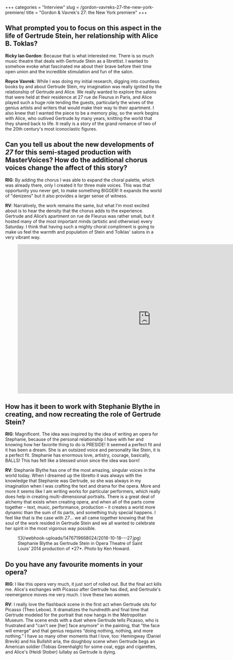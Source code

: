 +++
categories = "Interview"
slug = /gordon-vavreks-27-the-new-york-premiere/
title = "Gordon &amp; Vavrek&#039;s 27: the New York premiere"
+++

## What prompted you to focus on this aspect in the life of Gertrude Stein, her relationship with Alice B. Toklas?

**Ricky Ian Gordon**: Because that is what interested me. There is so much music theatre that deals with Gertrude Stein as a librettist. I wanted to somehow evoke what fascinated me about their brave before their time open union and the incredible stimulation and fun of the salon.

**Royce Vavrek**: While I was doing my initial research, digging into countless books by and about Gertrude Stein, my imagination was really ignited by the relationship of Gertrude and Alice.  We really wanted to explore the salons that were held at their residence at 27 rue de Fleurus in Paris, and Alice played such a huge role tending the guests, particularly the wives of the genius artists and writers that would make their way to their apartment.  I also knew that I wanted the piece to be a memory play, so the work begins with Alice, who outlived Gertrude by many years, knitting the world that they shared back to life.  It really is a story of the grand romance of two of the 20th century's most iconoclastic figures.

## Can you tell us about the new developments of *27* for this semi-staged production with MasterVoices? How do the additional chorus voices change the affect of this story?

**RIG**: By adding the chorus I was able to expand the choral palette, which was already there, only I created it for three male voices. This was that opportunity you never get, to make something BIGGER! It expands the world of "denizens" but it also provides a larger sense of witness. 

**RV**: Narratively, the work remains the same, but what I’m most excited about is to hear the density that the chorus adds to the experience.  Gertrude and Alice’s apartment on rue de Fleurus was rather small, but it hosted many of the most important minds (artistic and otherwise) every Saturday. I think that having such a mighty choral compliment is going to make us feel the warmth and population of Stein and Tolklas' salons in a very vibrant way.

<figure data-type="video">
<iframe width="854" height="480" src="https://www.youtube.com/embed/mt261BIAH1A" frameborder="0" allowfullscreen></iframe>
</figure>

## How has it been to work with Stephanie Blythe in creating, and now recreating the role of Gertrude Stein?

**RIG**: Magnificent. The idea was inspired by the idea of writing an opera for Stephanie, because of the personal relationship I have with her and knowing how her favorite thing to do is PRESIDE! It seemed a perfect fit and it has been a dream. She is an outsized voice and personality like Stein, it is a perfect fit. Stephanie has enormous love, artistry, courage, basically, BALLS! This has felt like a blessed union since the idea was born! 

**RV**: Stephanie Blythe has one of the most amazing, singular voices in the world today.  When I dreamed up the libretto it was always with the knowledge that Stephanie was Gertrude, so she was always in my imagination when I was crafting the text and drama for the opera.  More and more it seems like I am writing works for particular performers, which really does help in creating multi-dimensional portraits. There is a great deal of alchemy that exists when creating opera, and when all of the parts come together – text, music, performance, production – it creates a world more dynamic than the sum of its parts, and something truly special happens. I feel like that is the case with *27*… we all came together knowing that the soul of the work resided in Gertrude Stein and we all wanted to celebrate her spirit in the most vigorous way possible.

<figure data-type="image">
![](/webhook-uploads/1476719668024/2016-10-18---27.jpg)
<figcaption>Stephanie Blythe as Gertrude Stein in Opera Theatre of Saint Louis’ 2014 production of *27*. Photo by Ken Howard.</figcaption>
</figure>

## Do you have any favourite moments in your opera?

**RIG**: I like this opera very much, it just sort of rolled out. But the final act kills me. Alice's exchanges with Picasso after Gertrude has died, and Gertrude's reemergence moves me very much. I love these two women. 

**RV**: I really love the flashback scene in the first act when Gertrude sits for Picasso (Theo Lebow). It dramatizes the hundredth and final time that Gertrude modeled for the portrait that now hangs in the Metropolitan Museum.  The scene ends with a duet where Gertrude tells Picasso, who is frustrated and "can't see [her] face anymore" in the painting, that "the face will emerge" and that genius requires “doing nothing, nothing, and more nothing.”  I have so many other moments that I love, too: Hemingway (Daniel Brevik) and his Bullshit aria, the doughboy scene when Gertrude begs an American soldier (Tobias Greenhalgh) for some coal, eggs and cigarettes, and Alice's (Heidi Stober) lullaby as Gertrude is dying.

